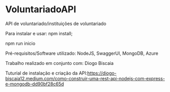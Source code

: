 # VoluntariadoAPI
API de voluntariado/instituições de voluntariado

Para instalar e usar:
npm install;
 
npm run inicio

Pré-requisitos/Software utilizado: NodeJS, SwaggerUI, MongoDB, Azure

Trabalho realizado em conjunto com: Diogo Biscaia

Tuturial de instalação e criação da API:https://diogo-biscaia12.medium.com/como-construir-uma-rest-api-nodejs-com-express-e-mongodb-dd90bf28c65d
